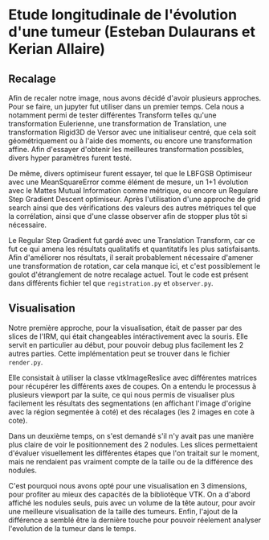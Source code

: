 # Etude longitudinale de l'évolution d'une tumeur (Esteban Dulaurans et Kerian Allaire)

## Recalage

Afin de recaler notre image, nous avons décidé d'avoir plusieurs approches. Pour
se faire, un jupyter fut utiliser dans un premier temps. Cela nous a notamment
permi de tester différentes Transform telles qu'une transformation Eulerienne,
une transformation de Translation, une transformation Rigid3D de Versor avec une
initialiseur centré, que cela soit géométriquement ou à l'aide des moments,
ou encore une transformation affine. Afin d'essayer d'obtenir les meilleures
transformation possibles, divers hyper paramètres furent testé.

De même, divers optimiseur furent essayer, tel que le LBFGSB Optimiseur avec une
MeanSquareError comme élément de mesure, un 1+1 évolution avec le Mattes Mutual
Information comme métrique, ou encore un Regulare Step Gradient Descent
optimiseur. Après l'utilisation d'une approche de grid search ainsi que des
vérifications des valeurs des autres métriques tel que la corrélation, ainsi que
d'une classe observer afin de stopper plus tôt si nécessaire.

Le Regular Step Gradient fut gardé avec une Translation Transform, car ce fut ce
qui amena les résultats qualitatifs et quantitatifs les plus satisfaisants.
Afin d'améliorer nos résultats, il serait probablement nécessaire d'amener une
transformation de rotation, car cela manque ici, et c'est possiblement le goulot
d'étranglement de notre recalage actuel. Tout le code est présent dans différents
fichier tel que `registration.py` et `observer.py`.

## Visualisation

Notre première approche, pour la visualisation, était de passer par des slices
de l'IRM, qui était changeables intéractivement avec la souris. Elle servit en
particulier au début, pour pouvoir debug plus facilement les 2 autres parties.
Cette implémentation peut se trouver dans le fichier `render.py`.

Elle consistait à utiliser la classe vtkImageReslice avec différentes matrices
pour récupérer les différents axes de coupes. On a entendu le processus à
plusieurs viewport par la suite, ce qui nous permis de visualiser plus
facilement les résultats des segmentations (en affichant l'image d'origine avec
la région segmentée à coté) et des récalages (les 2 images en cote à cote).

Dans un deuxième temps, on s'est demandé s'il n'y avait pas une manière plus
claire de voir le positionnement des 2 nodules. Les slices permettaient
d'évaluer visuellement les différentes étapes que l'on traitait sur le moment,
mais ne rendaient pas vraiment compte de la taille ou de la différence des
nodules.

C'est pourquoi nous avons opté pour une visualisation en 3 dimensions, pour
profiter au mieux des capacités de la bibliotèque VTK. On a d'abord affiché les
nodules seuls, puis avec un volume de la tête autour, pour avoir une meilleure
visualisation de la taille des tumeurs. Enfin, l'ajout de la différence a semblé
être la dernière touche pour pouvoir réelement analyser l'evolution de la tumeur
dans le temps.
